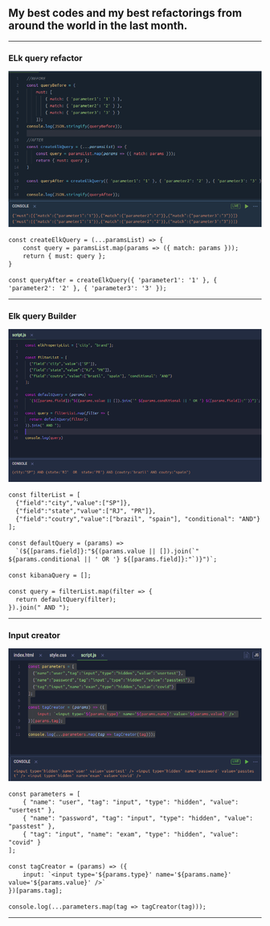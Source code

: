 ## My best codes and my best refactorings from around the world in the last month.

<hr>

### ELk query refactor
![Elk Query Refactor](https://github.com/mikemajesty/refactor-javascript-code/blob/main/img/restParameters/elkQuery.png?raw=true)

```
const createElkQuery = (...paramsList) => {
    const query = paramsList.map(params => ({ match: params }));
    return { must: query };
}

const queryAfter = createElkQuery({ 'parameter1': '1' }, { 'parameter2': '2' }, { 'parameter3': '3' });
```

<hr>

### Elk query Builder
![Elk Query Builder](https://github.com/mikemajesty/refactor-javascript-code/blob/main/img/elkQueryBuilder/queryBuilderKibana.png?raw=true)

```
const filterList = [
  {"field":"city","value":["SP"]},
  {"field":"state","value":["RJ", "PR"]},
  {"field":"coutry","value":["brazil", "spain"], "conditional": "AND"}
];

const defaultQuery = (params) =>
  `(${[params.field]}:"${(params.value || []).join(`" ${params.conditional || ' OR '} ${[params.field]}:"`)}")`;

const kibanaQuery = [];

const query = filterList.map(filter => {
  return defaultQuery(filter);
}).join(" AND ");
```

<hr>

### Input creator
![Elk Query Builder](https://github.com/mikemajesty/refactor-javascript-code/blob/main/img/inputCreator/inputCreator.png?raw=true)

```
const parameters = [
    { "name": "user", "tag": "input", "type": "hidden", "value": "usertest" },
    { "name": "password", "tag": "input", "type": "hidden", "value": "passtest" },
    { "tag": "input", "name": "exam", "type": "hidden", "value": "covid" }
];

const tagCreator = (params) => ({
    input: `<input type='${params.type}' name='${params.name}' value='${params.value}' />`
})[params.tag];

console.log(...parameters.map(tag => tagCreator(tag)));
```

<hr>